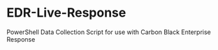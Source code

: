 # EDR-Live-Response
PowerShell Data Collection Script for use with Carbon Black Enterprise Response
